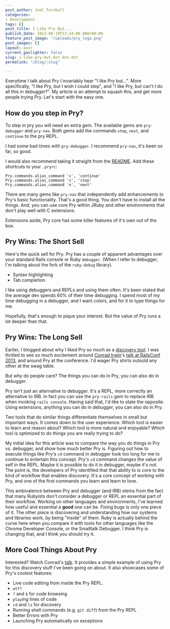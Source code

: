```yaml
---
post_author: Joel Turnbull
categories:
- Development
tags: []
post_title: I Like Pry But...
publish_date: 2013-08-19T13:24:00.000+00:00
feature_post_image: "/uploads/pry_logo.png"
post_images: []
layout: post
current_gaslighter: false
slug: i-like-pry-but-dot-dot-dot
permalink: "/blog/:slug"

---
```

Everytime I talk about Pry I invariably hear "I like Pry but…". More specifically, "I like Pry, but I wish I could step", and "I like Pry, but can't I do all this in debugger?". My article is an attempt to squash this, and get more people trying Pry. Let's start with the easy one.

## How do you step in Pry?

To step in pry you will need an extra gem. The available gems are `pry-debugger` and `pry-nav`. Both gems add the commands `step`, `next`, and `continue` to the pry REPL.

I had some bad times with `pry-debugger`. I recommend `pry-nav`, it's been so far, so good.

I would also recommend taking it straight from the [README](https://github.com/nixme/pry-nav). Add these shortcuts to your `.pryrc`:

    Pry.commands.alias_command 'c', 'continue'
    Pry.commands.alias_command 's', 'step'
    Pry.commands.alias_command 'n', 'next'

There are many gems like `pry-nav` that independently add enhancements to Pry's basic functionality. That's a good thing. You don't have to install all the things. And, you can use core Pry within JRuby and other environments that don't play well with C extensions.

Extensions aside, Pry core has some killer features of it's own out of the box.

## Pry Wins: The Short Sell

Here's the quick sell for Pry. Pry has a couple of apparent advantages over your standard Rails console or Ruby `debugger`. (When I refer to debugger, I'm talking about the fork of the `ruby-debug` library).

- Syntax highlighting
- Tab completion

I like using debuggers and REPLs and using them often. It's been stated that the average dev spends 60% of their time debugging. I spend most of my time debugging in a debugger, and I want colors, and for it to type things for me.

Hopefully, that's enough to pique your interest. But the value of Pry runs a lot deeper than that.

## Pry Wins: The Long Sell

Earlier, I blogged about why I liked Pry so much as a [discovery tool](http://gaslight.co/blog/pryme-time). I was thrilled to see so much excitement around [Conrad Irwin](https://twitter.com/conradirwin)'s [talk at RailsConf 2013](http://www.youtube.com/watch?v=jDXsEzOHb2M), and around Pry at the conference. I'd wager Pry shirts outsold any other at the swag table.

But why do people care? The things you can do in Pry, you can also do in debugger.

Pry isn't just an alternative to debugger. It's a REPL, more correctly an alternative to IRB. In fact you can use the `pry-rails` gem to replace IRB when invoking `rails console`. Having said that, I'd like to state the opposite. Using extensions, anything you can do in debugger, you can also do in Pry.

Two tools that do similar things differentiate themselves in small but important ways. It comes down to the user experience. Which tool is easier to learn and reason about? Which tool is more natural and enjoyable? Which tool is optimized to do things you are really trying to do?

My initial idea for this article was to compare the way you do things in Pry vs. debugger, and show how much better Pry is. Figuring out how to execute things like Pry's `cd` command in debugger took too long for me to continue to entertain this concept. Pry's `cd` command changes the value of self in the REPL. Maybe it is possible to do it in debugger, maybe it's not. The point is, the developers of Pry identified that that ability to is core to the kind of workflow that enables discovery. It's a core concept of working with Pry, and one of the first commands you learn and learn to love.

This ambivalence between Pry and debugger (and IRB) stems from the fact that many Rubyists don't consider a debugger or REPL an essential part of their workflow. Working on other languages and environments, I've learned how useful and essential a **good** one can be. Fixing bugs is only one piece of it. The other piece is discovering and understanding how our systems and libraries work, by being "inside" of them. Ruby is actually behind the curve here when you compare it with tools for other languages like the Chrome Developer Console, or the Smalltalk Debugger. I think Pry is changing that, and I think you should try it.

## More Cool Things About Pry

Interested? Watch Conrad's [talk](http://www.youtube.com/watch?v=jDXsEzOHb2M). It provides a simple example of using Pry for this discovery stuff I've been going on about. It also showcases some of Pry's coolest features:

 - Live code editing from inside the Pry REPL.
 - `wtf?`
 - `?` and `$` for code browsing
 - `play`ing lines of code
 - `cd` and `ls` for discovery
 - Running shell commands (e.g. `git diff`) from the Pry REPL
 - Better Errors with Pry
 - Launching Pry automatically on exceptions
